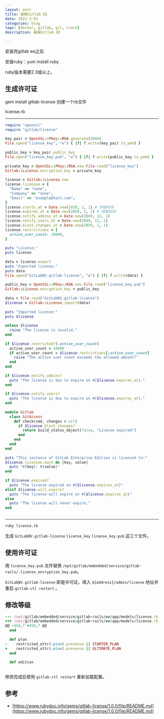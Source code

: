 ```yaml
---
layout: post
title: 破解Gitlab EE
date: 2021-3-03
categories: blog
tags: [docker, gitlab, git, crack]
description: 破解Gitlab EE

---
```


安装完gitlab ee之后

安装ruby：yum install ruby

ruby版本需要2.3或以上。

**生成许可证**
---------

gem install gitlab-license
创建一个rb文件

license.rb

* * *

```ruby
require "openssl"
require "gitlab/license"
 
key_pair = OpenSSL::PKey::RSA.generate(2048)
File.open("license_key", "w") { |f| f.write(key_pair.to_pem) }
 
public_key = key_pair.public_key
File.open("license_key.pub", "w") { |f| f.write(public_key.to_pem) }
 
private_key = OpenSSL::PKey::RSA.new File.read("license_key")
Gitlab::License.encryption_key = private_key
 
license = Gitlab::License.new
license.licensee = {
  "Name" => "none",
  "Company" => "none",
  "Email" => "example@test.com",
}
license.starts_at = Date.new(2020, 1, 1) # 开始时间
license.expires_at = Date.new(2050, 1, 1) # 结束时间
license.notify_admins_at = Date.new(2049, 12, 1)
license.notify_users_at = Date.new(2049, 12, 1)
license.block_changes_at = Date.new(2050, 1, 1)
license.restrictions = {
  active_user_count: 10000,
}
 
puts "License:"
puts license
 
data = license.export
puts "Exported license:"
puts data
File.open("GitLabBV.gitlab-license", "w") { |f| f.write(data) }
 
public_key = OpenSSL::PKey::RSA.new File.read("license_key.pub")
Gitlab::License.encryption_key = public_key
 
data = File.read("GitLabBV.gitlab-license")
$license = Gitlab::License.import(data)
 
puts "Imported license:"
puts $license
 
unless $license
  raise "The license is invalid."
end
 
if $license.restricted?(:active_user_count)
  active_user_count = 10000
  if active_user_count > $license.restrictions[:active_user_count]
    raise "The active user count exceeds the allowed amount!"
  end
end
 
if $license.notify_admins?
  puts "The license is due to expire on #{$license.expires_at}."
end
 
if $license.notify_users?
  puts "The license is due to expire on #{$license.expires_at}."
end
 
module Gitlab
  class GitAccess
    def check(cmd, changes = nil)
      if $license.block_changes?
        return build_status_object(false, "License expired")
      end
    end
  end
end
 
puts "This instance of GitLab Enterprise Edition is licensed to:"
$license.licensee.each do |key, value|
  puts "#{key}: #{value}"
end
 
if $license.expired?
  puts "The license expired on #{$license.expires_at}"
elsif $license.will_expire?
  puts "The license will expire on #{$license.expires_at}"
else
  puts "The license will never expire."
end
 
```

* * *

```bash
ruby license.rb
```

生成 `GitLabBV.gitlab-license` `license_key` `license_key.pub` 这三个文件。

**使用许可证**
---------

用 `license_key.pub` 文件替换 `/opt/gitlab/embedded/service/gitlab-rails/.license_encryption_key.pub`。

`GitLabBV.gitlab-license` 即是许可证，填入 `${address}/admin/license` 地址并重启 `gitlab-ctl restart` 。

**修改等级**
--------

```ruby
--- /opt/gitlab/embedded/service/gitlab-rails/ee/app/models/license.rb
+++ /opt/gitlab/embedded/service/gitlab-rails/ee/app/models/license.rb
@@ -458,7 +458,7 @@
  end
 
  def plan
-    restricted_attr(:plan).presence || STARTER_PLAN
+    restricted_attr(:plan).presence || ULTIMATE_PLAN
  end
 
  def edition
 
```

修改完成后使用 `gitlab-ctl restart` 重新加载配置。

**参考**
------

*   [https://www.rubydoc.info/gems/gitlab-license/1.0.0/file/README.md](https://www.rubydoc.info/gems/gitlab-license/1.0.0/file/README.md)
